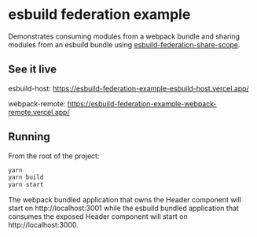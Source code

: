 # esbuild federation example

Demonstrates consuming modules from a webpack bundle and sharing modules from an esbuild bundle using [esbuild-federation-share-scope](https://github.com/jacob-ebey/esbuild-federation-share-scope).

## See it live

esbuild-host: https://esbuild-federation-example-esbuild-host.vercel.app/

webpack-remote: https://esbuild-federation-example-webpack-remote.vercel.app/

## Running

From the root of the project:

```bash
yarn
yarn build
yarn start
```

The webpack bundled application that owns the Header component will start on http://localhost:3001 while the esbuild bundled application that consumes the exposed Header component will start on http://localhost:3000.
